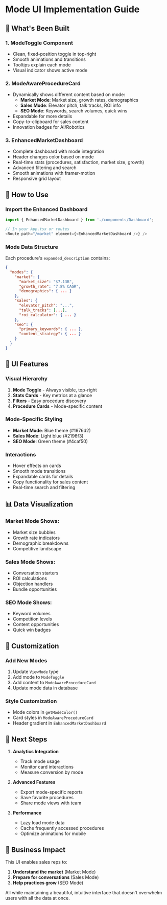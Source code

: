 # Mode UI Implementation Guide

## 🎉 What's Been Built

### 1. **ModeToggle Component**
- Clean, fixed-position toggle in top-right
- Smooth animations and transitions
- Tooltips explain each mode
- Visual indicator shows active mode

### 2. **ModeAwareProcedureCard**
- Dynamically shows different content based on mode:
  - **Market Mode**: Market size, growth rates, demographics
  - **Sales Mode**: Elevator pitch, talk tracks, ROI info
  - **SEO Mode**: Keywords, search volumes, quick wins
- Expandable for more details
- Copy-to-clipboard for sales content
- Innovation badges for AI/Robotics

### 3. **EnhancedMarketDashboard**
- Complete dashboard with mode integration
- Header changes color based on mode
- Real-time stats (procedures, satisfaction, market size, growth)
- Advanced filtering and search
- Smooth animations with framer-motion
- Responsive grid layout

## 🚀 How to Use

### Import the Enhanced Dashboard
```typescript
import { EnhancedMarketDashboard } from './components/Dashboard';

// In your App.tsx or routes
<Route path="/market" element={<EnhancedMarketDashboard />} />
```

### Mode Data Structure
Each procedure's `expanded_description` contains:
```json
{
  "modes": {
    "market": {
      "market_size": "$7.13B",
      "growth_rate": "7.8% CAGR",
      "demographics": { ... }
    },
    "sales": {
      "elevator_pitch": "...",
      "talk_tracks": [...],
      "roi_calculator": { ... }
    },
    "seo": {
      "primary_keywords": { ... },
      "content_strategy": { ... }
    }
  }
}
```

## 🎨 UI Features

### Visual Hierarchy
1. **Mode Toggle** - Always visible, top-right
2. **Stats Cards** - Key metrics at a glance
3. **Filters** - Easy procedure discovery
4. **Procedure Cards** - Mode-specific content

### Mode-Specific Styling
- **Market Mode**: Blue theme (#1976d2)
- **Sales Mode**: Light blue (#2196f3)
- **SEO Mode**: Green theme (#4caf50)

### Interactions
- Hover effects on cards
- Smooth mode transitions
- Expandable cards for details
- Copy functionality for sales content
- Real-time search and filtering

## 📊 Data Visualization

### Market Mode Shows:
- Market size bubbles
- Growth rate indicators
- Demographic breakdowns
- Competitive landscape

### Sales Mode Shows:
- Conversation starters
- ROI calculations
- Objection handlers
- Bundle opportunities

### SEO Mode Shows:
- Keyword volumes
- Competition levels
- Content opportunities
- Quick win badges

## 🔧 Customization

### Add New Modes
1. Update `ViewMode` type
2. Add mode to `ModeToggle`
3. Add content to `ModeAwareProcedureCard`
4. Update mode data in database

### Style Customization
- Mode colors in `getModeColor()`
- Card styles in `ModeAwareProcedureCard`
- Header gradient in `EnhancedMarketDashboard`

## 🚦 Next Steps

1. **Analytics Integration**
   - Track mode usage
   - Monitor card interactions
   - Measure conversion by mode

2. **Advanced Features**
   - Export mode-specific reports
   - Save favorite procedures
   - Share mode views with team

3. **Performance**
   - Lazy load mode data
   - Cache frequently accessed procedures
   - Optimize animations for mobile

## 🎯 Business Impact

This UI enables sales reps to:
1. **Understand the market** (Market Mode)
2. **Prepare for conversations** (Sales Mode)
3. **Help practices grow** (SEO Mode)

All while maintaining a beautiful, intuitive interface that doesn't overwhelm users with all the data at once.